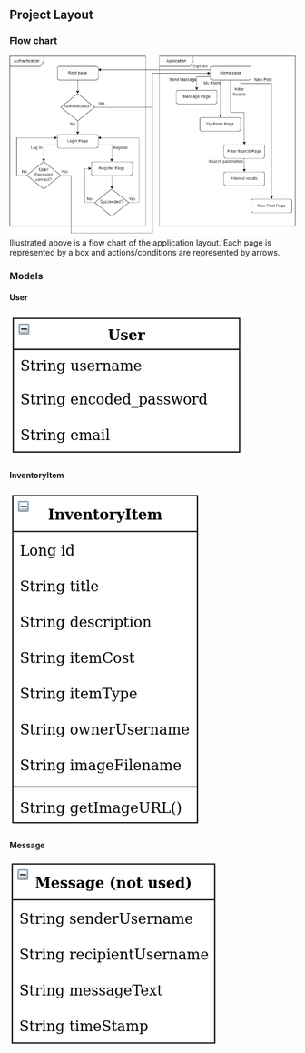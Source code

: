 ## Project Layout
### Flow chart
![Project 3 Flowchart drawio](../images/project_diagram.png)
Illustrated above is a flow chart of the application layout. Each page is represented by a box and actions/conditions are represented by arrows.

### Models

#### User
![User Model](../images/model_user.png)

#### InventoryItem
![InventoryItem Model](../images/model_InventoryItem.png)

#### Message
![Message Model (not used)](../images/model_Message.png)